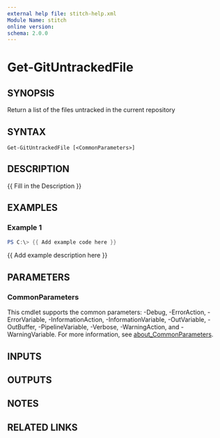 ```yaml
---
external help file: stitch-help.xml
Module Name: stitch
online version:
schema: 2.0.0
---
```


# Get-GitUntrackedFile

## SYNOPSIS
Return a list of the files untracked in the current repository

## SYNTAX

```
Get-GitUntrackedFile [<CommonParameters>]
```

## DESCRIPTION
{{ Fill in the Description }}

## EXAMPLES

### Example 1
```powershell
PS C:\> {{ Add example code here }}
```

{{ Add example description here }}

## PARAMETERS

### CommonParameters
This cmdlet supports the common parameters: -Debug, -ErrorAction, -ErrorVariable, -InformationAction, -InformationVariable, -OutVariable, -OutBuffer, -PipelineVariable, -Verbose, -WarningAction, and -WarningVariable. For more information, see [about_CommonParameters](http://go.microsoft.com/fwlink/?LinkID=113216).

## INPUTS

## OUTPUTS

## NOTES

## RELATED LINKS
